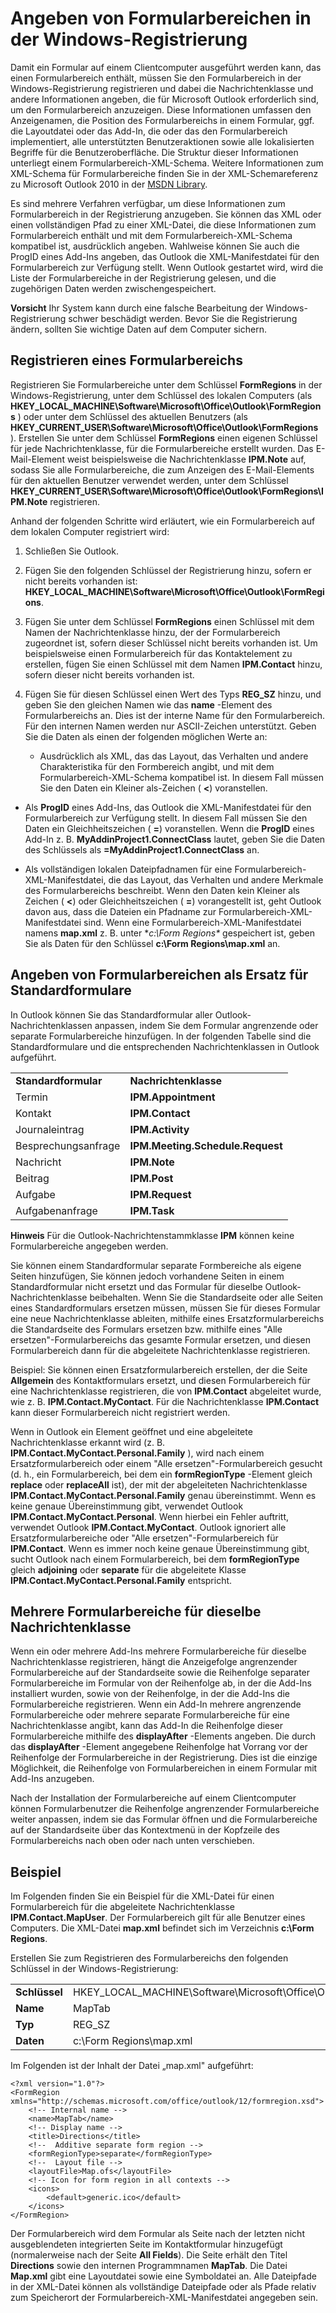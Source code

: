 
# Angeben von Formularbereichen in der Windows-Registrierung

Damit ein Formular auf einem Clientcomputer ausgeführt werden kann, das einen Formularbereich enthält, müssen Sie den Formularbereich in der Windows-Registrierung registrieren und dabei die Nachrichtenklasse und andere Informationen angeben, die für Microsoft Outlook erforderlich sind, um den Formularbereich anzuzeigen. Diese Informationen umfassen den Anzeigenamen, die Position des Formularbereichs in einem Formular, ggf. die Layoutdatei oder das Add-In, die oder das den Formularbereich implementiert, alle unterstützten Benutzeraktionen sowie alle lokalisierten Begriffe für die Benutzeroberfläche. Die Struktur dieser Informationen unterliegt einem Formularbereich-XML-Schema. Weitere Informationen zum XML-Schema für Formularbereiche finden Sie in der XML-Schemareferenz zu Microsoft Outlook 2010 in der [MSDN Library](http://msdn.microsoft.com/library).

Es sind mehrere Verfahren verfügbar, um diese Informationen zum Formularbereich in der Registrierung anzugeben. Sie können das XML oder einen vollständigen Pfad zu einer XML-Datei, die diese Informationen zum Formularbereich enthält und mit dem Formularbereich-XML-Schema kompatibel ist, ausdrücklich angeben. Wahlweise können Sie auch die ProgID eines Add-Ins angeben, das Outlook die XML-Manifestdatei für den Formularbereich zur Verfügung stellt. Wenn Outlook gestartet wird, wird die Liste der Formularbereiche in der Registrierung gelesen, und die zugehörigen Daten werden zwischengespeichert.

 **Vorsicht**  Ihr System kann durch eine falsche Bearbeitung der Windows-Registrierung schwer beschädigt werden. Bevor Sie die Registrierung ändern, sollten Sie wichtige Daten auf dem Computer sichern.


## Registrieren eines Formularbereichs

Registrieren Sie Formularbereiche unter dem Schlüssel  **FormRegions** in der Windows-Registrierung, unter dem Schlüssel des lokalen Computers (als **HKEY_LOCAL_MACHINE\Software\Microsoft\Office\Outlook\FormRegions** ) oder unter dem Schlüssel des aktuellen Benutzers (als **HKEY_CURRENT_USER\Software\Microsoft\Office\Outlook\FormRegions** ). Erstellen Sie unter dem Schlüssel **FormRegions** einen eigenen Schlüssel für jede Nachrichtenklasse, für die Formularbereiche erstellt wurden. Das E-Mail-Element weist beispielsweise die Nachrichtenklasse **IPM.Note** auf, sodass Sie alle Formularbereiche, die zum Anzeigen des E-Mail-Elements für den aktuellen Benutzer verwendet werden, unter dem Schlüssel **HKEY_CURRENT_USER\Software\Microsoft\Office\Outlook\FormRegions\IPM.Note** registrieren.

 Anhand der folgenden Schritte wird erläutert, wie ein Formularbereich auf dem lokalen Computer registriert wird:


1. Schließen Sie Outlook.
    
2. Fügen Sie den folgenden Schlüssel der Registrierung hinzu, sofern er nicht bereits vorhanden ist:  **HKEY_LOCAL_MACHINE\Software\Microsoft\Office\Outlook\FormRegions**.
    
3. Fügen Sie unter dem Schlüssel  **FormRegions** einen Schlüssel mit dem Namen der Nachrichtenklasse hinzu, der der Formularbereich zugeordnet ist, sofern dieser Schlüssel nicht bereits vorhanden ist. Um beispielsweise einen Formularbereich für das Kontaktelement zu erstellen, fügen Sie einen Schlüssel mit dem Namen **IPM.Contact** hinzu, sofern dieser nicht bereits vorhanden ist.
    
4. Fügen Sie für diesen Schlüssel einen Wert des Typs  **REG_SZ** hinzu, und geben Sie den gleichen Namen wie das **name** -Element des Formularbereichs an. Dies ist der interne Name für den Formularbereich. Für den internen Namen werden nur ASCII-Zeichen unterstützt. Geben Sie die Daten als einen der folgenden möglichen Werte an:
    
      - Ausdrücklich als XML, das das Layout, das Verhalten und andere Charakteristika für den Formbereich angibt, und mit dem Formularbereich-XML-Schema kompatibel ist. In diesem Fall müssen Sie den Daten ein Kleiner als-Zeichen ( **<**) voranstellen.
    
  - Als  **ProgID** eines Add-Ins, das Outlook die XML-Manifestdatei für den Formularbereich zur Verfügung stellt. In diesem Fall müssen Sie den Daten ein Gleichheitszeichen ( **=**) voranstellen. Wenn die  **ProgID** eines Add-In z. B. **MyAddinProject1.ConnectClass** lautet, geben Sie die Daten des Schlüssels als **=MyAddinProject1.ConnectClass** an.
    
  - Als vollständigen lokalen Dateipfadnamen für eine Formularbereich-XML-Manifestdatei, die das Layout, das Verhalten und andere Merkmale des Formularbereichs beschreibt. Wenn den Daten kein Kleiner als Zeichen ( **<**) oder Gleichheitszeichen ( **=**) vorangestellt ist, geht Outlook davon aus, dass die Dateien ein Pfadname zur Formularbereich-XML-Manifestdatei sind. Wenn eine Formularbereich-XML-Manifestdatei namens  **map.xml** z. B. unter **c:\Form Regions\** gespeichert ist, geben Sie als Daten für den Schlüssel **c:\Form Regions\map.xml** an.
    



## Angeben von Formularbereichen als Ersatz für Standardformulare

In Outlook können Sie das Standardformular aller Outlook-Nachrichtenklassen anpassen, indem Sie dem Formular angrenzende oder separate Formularbereiche hinzufügen. In der folgenden Tabelle sind die Standardformulare und die entsprechenden Nachrichtenklassen in Outlook aufgeführt.


|||
|:-----|:-----|
|**Standardformular**|**Nachrichtenklasse**|
|Termin|**IPM.Appointment**|
|Kontakt|**IPM.Contact**|
|Journaleintrag|**IPM.Activity**|
|Besprechungsanfrage|**IPM.Meeting.Schedule.Request**|
|Nachricht|**IPM.Note**|
|Beitrag|**IPM.Post**|
|Aufgabe|**IPM.Request**|
|Aufgabenanfrage|**IPM.Task**|

 **Hinweis**  Für die Outlook-Nachrichtenstammklasse  **IPM** können keine Formularbereiche angegeben werden.

Sie können einem Standardformular separate Formbereiche als eigene Seiten hinzufügen, Sie können jedoch vorhandene Seiten in einem Standardformular nicht ersetzt und das Formular für dieselbe Outlook-Nachrichtenklasse beibehalten. Wenn Sie die Standardseite oder alle Seiten eines Standardformulars ersetzen müssen, müssen Sie für dieses Formular eine neue Nachrichtenklasse ableiten, mithilfe eines Ersatzformularbereichs die Standardseite des Formulars ersetzen bzw. mithilfe eines "Alle ersetzen"-Formularbereichs das gesamte Formular ersetzen, und diesen Formularbereich dann für die abgeleitete Nachrichtenklasse registrieren.

Beispiel: Sie können einen Ersatzformularbereich erstellen, der die Seite  **Allgemein** des Kontaktformulars ersetzt, und diesen Formularbereich für eine Nachrichtenklasse registrieren, die von **IPM.Contact** abgeleitet wurde, wie z. B. **IPM.Contact.MyContact**. Für die Nachrichtenklasse **IPM.Contact** kann dieser Formularbereich nicht registriert werden.

Wenn in Outlook ein Element geöffnet und eine abgeleitete Nachrichtenklasse erkannt wird (z. B.  **IPM.Contact.MyContact.Personal.Family** ), wird nach einem Ersatzformularbereich oder einem "Alle ersetzen"-Formularbereich gesucht (d. h., ein Formularbereich, bei dem ein **formRegionType** -Element gleich **replace** oder **replaceAll** ist), der mit der abgeleiteten Nachrichtenklasse **IPM.Contact.MyContact.Personal.Family** genau übereinstimmt. Wenn es keine genaue Übereinstimmung gibt, verwendet Outlook **IPM.Contact.MyContact.Personal**. Wenn hierbei ein Fehler auftritt, verwendet Outlook **IPM.Contact.MyContact**. Outlook ignoriert alle Ersatzformularbereiche oder "Alle ersetzen"-Formularbereich für **IPM.Contact**. Wenn es immer noch keine genaue Übereinstimmung gibt, sucht Outlook nach einem Formularbereich, bei dem **formRegionType** gleich **adjoining** oder **separate** für die abgeleitete Klasse **IPM.Contact.MyContact.Personal.Family** entspricht.


## Mehrere Formularbereiche für dieselbe Nachrichtenklasse

Wenn ein oder mehrere Add-Ins mehrere Formularbereiche für dieselbe Nachrichtenklasse registrieren, hängt die Anzeigefolge angrenzender Formularbereiche auf der Standardseite sowie die Reihenfolge separater Formularbereiche im Formular von der Reihenfolge ab, in der die Add-Ins installiert wurden, sowie von der Reihenfolge, in der die Add-Ins die Formularbereiche registrieren. Wenn ein Add-In mehrere angrenzende Formularbereiche oder mehrere separate Formularbereiche für eine Nachrichtenklasse angibt, kann das Add-In die Reihenfolge dieser Formularbereiche mithilfe des  **displayAfter** -Elements angeben. Die durch das **displayAfter** -Element angegebene Reihenfolge hat Vorrang vor der Reihenfolge der Formularbereiche in der Registrierung. Dies ist die einzige Möglichkeit, die Reihenfolge von Formularbereichen in einem Formular mit Add-Ins anzugeben.

Nach der Installation der Formularbereiche auf einem Clientcomputer können Formularbenutzer die Reihenfolge angrenzender Formularbereiche weiter anpassen, indem sie das Formular öffnen und die Formularbereiche auf der Standardseite über das Kontextmenü in der Kopfzeile des Formularbereichs nach oben oder nach unten verschieben.


## Beispiel

Im Folgenden finden Sie ein Beispiel für die XML-Datei für einen Formularbereich für die abgeleitete Nachrichtenklasse  **IPM.Contact.MapUser**. Der Formularbereich gilt für alle Benutzer eines Computers. Die XML-Datei **map.xml** befindet sich im Verzeichnis **c:\Form Regions**.

Erstellen Sie zum Registrieren des Formularbereichs den folgenden Schlüssel in der Windows-Registrierung:


|||
|:-----|:-----|
|**Schlüssel**|HKEY_LOCAL_MACHINE\Software\Microsoft\Office\Outlook\FormRegions\IPM.Contact.MapUser|
|**Name**|MapTab|
|**Typ**|REG_SZ|
|**Daten**|c:\Form Regions\map.xml|


Im Folgenden ist der Inhalt der Datei „map.xml" aufgeführt:




```
<?xml version="1.0"?> 
<FormRegion xmlns="http://schemas.microsoft.com/office/outlook/12/formregion.xsd">   
    <!-- Internal name --> 
    <name>MapTab</name> 
    <!-- Display name --> 
    <title>Directions</title> 
    <!--  Additive separate form region --> 
    <formRegionType>separate</formRegionType> 
    <!--  Layout file --> 
    <layoutFile>Map.ofs</layoutFile> 
    <!-- Icon for form region in all contexts --> 
    <icons> 
        <default>generic.ico</default> 
    </icons> 
</FormRegion> 

```

Der Formularbereich wird dem Formular als Seite nach der letzten nicht ausgeblendeten integrierten Seite im Kontaktformular hinzugefügt (normalerweise nach der Seite  **All Fields**). Die Seite erhält den Titel  **Directions** sowie den internen Programmnamen **MapTab**. Die Datei  **Map.xml** gibt eine Layoutdatei sowie eine Symboldatei an. Alle Dateipfade in der XML-Datei können als vollständige Dateipfade oder als Pfade relativ zum Speicherort der Formularbereich-XML-Manifestdatei angegeben sein.

